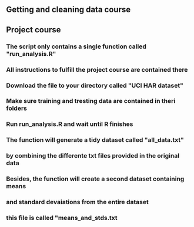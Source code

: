 ## Getting and cleaning data course
## Project course
###
### The script only contains a single function called "run_analysis.R"
### All instructions to fulfill the project course are contained there
###
### Download the file to your directory called "UCI HAR dataset"
### Make sure training and tresting data are contained in theri folders
###
### Run run_analysis.R and wait until R finishes
### The function will generate a tidy dataset called "all_data.txt"
### by combining the differente txt files provided in the original data
###
###
###
### Besides, the function will create a second dataset containing means
### and standard devaiations from the entire dataset
### this file is called "means_and_stds.txt

